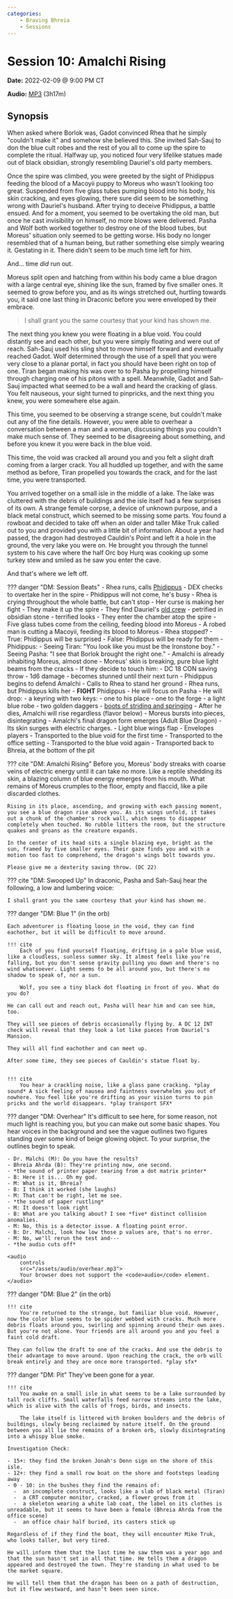 ```yaml
---
categories:
    - Braving Bhreia
    - Sessions
---
```

# Session 10: Amalchi Rising

**Date:** 2022-02-09 @ 9:00 PM CT

**Audio:** [MP3](https://drive.google.com/file/d/1hz8HU70Re4q8CaWC9dSXNOC05BKsa3z1/view) (3h17m)

## Synopsis

When asked where Borlok was, Gadot convinced Rhea that he simply "couldn't make it" and somehow she believed this. She invited Sah-Sauj to don the blue cult robes and the rest of you all to come up the spire to complete the ritual. Halfway up, you noticed four very lifelike statues made out of black obsidian, strongly resembling Dauriel's old party members.

Once the spire was climbed, you were greeted by the sight of Phidippus feeding the blood of a Macoyii puppy to Moreus who wasn't looking too great. Suspended from five glass tubes pumping blood into his body, his skin cracking, and eyes glowing, there sure did seem to be something wrong with Dauriel's husband. After trying to deceive Phidippus, a battle ensued. And for a moment, you seemed to be overtaking the old man, but once he cast invisibility on himself, no more blows were delivered. Pasha and Wolf both worked together to destroy one of the blood tubes, but Moreus' situation only seemed to be getting worse. His body no longer resembled that of a human being, but rather something else simply wearing it. Gestating in it. There didn't seem to be much time left for him.

And... time *did* run out.

Moreus split open and hatching from within his body came a blue dragon with a large central eye, shining like the sun, framed by five smaller ones. It seemed to grow before you, and as its wings stretched out, hurtling towards you, it said one last thing in Draconic before you were enveloped by their embrace.

> I shall grant you the same courtesy that your kind has shown me.

The next thing you knew you were floating in a blue void. You could distantly see and each other, but you were simply floating and were out of reach. Sah-Sauj used his sling shot to move himself forward and eventually reached Gadot. Wolf determined through the use of a spell that you were very close to a planar portal, in fact you should have been right on top of one. Tiran began making his was over to to Pasha by propelling himself through charging one of his pitons with a spell. Meanwhile, Gadot and Sah-Sauj impacted what seemed to be a wall and heard the cracking of glass. You felt nauseous, your sight turned to pinpricks, and the next thing you knew, you were somewhere else again.

This time, you seemed to be observing a strange scene, but couldn't make out any of the fine details. However, you were able to overhear a conversation between a man and a woman, discussing things you couldn't make much sense of. They seemed to be disagreeing about something, and before you knew it you were back in the blue void.

This time, the void was cracked all around you and you felt a slight draft coming from a larger crack. You all huddled up together, and with the same method as before, Tiran propelled you towards the crack, and for the last time, you were transported.

You arrived together on a small isle in the middle of a lake. The lake was cluttered with the debris of buildings and the isle itself had a few surprises of its own. A strange female corpse, a device of unknown purpose, and a black metal construct, which seemed to be missing some parts. You found a rowboat and decided to take off when an older and taller Mike Truk called out to you and provided you with a little bit of information. About a year had passed, the dragon had destroyed Cauldin's Point and left it a hole in the ground, the very lake you were on. He brought you through the tunnel system to his cave where the half Orc boy Hurq was cooking up some turkey stew and smiled as he saw you enter the cave.

And that's where we left off.

??? danger "DM: Session Beats"
    - Rhea runs, calls [Phidippus](../../adventures/dauriels-mansion/npcs/phidippus.md)
      - DEX checks to overtake her in the spire
      - Phidippus will not come, he's busy
      - Rhea is crying throughout the whole battle, but can't stop
      - Her curse is making her fight
    - They make it up the spire
      - They find Dauriel's [old crew](../../adventures/dauriels-mansion/organizations/aldarion-adventurers.md)
      - petrified in obsidian stone
      - terrified looks
    - They enter the chamber atop the spire
      - Five glass tubes come from the ceiling, feeding blood into Moreus
      - A robed man is cutting a Macoyii, feeding its blood to Moreus
      - Rhea stopped?
        - True: Phidippus will be surprised
        - False: Phidippus will be ready for them
      - Phidippus:
        - Seeing Tiran: "You look like you must be the Ironstone boy."
        - Seeing Pasha: "I see that Borlok brought the right one."
    - Amalchi is already inhabiting Moreus, almost done
      - Moreus' skin is breaking, pure blue light beams from the cracks
      - If they decide to touch him:
        - DC 18 CON saving throw
        - 1d6 damage
        - becomes stunned until their next turn
    - Phidippus begins to defend Amalchi
      - Calls to Rhea to stand her ground
      - Rhea runs, but Phidippus kills her
      - **FIGHT** Phidippus
        - He will focus on Pasha
        - He will drop:
          -  a keyring with two keys:
             - one to his place
             - one to the forge
           - a light blue robe
           - two golden daggers
           - [boots of striding and springing](https://roll20.net/compendium/dnd5e/Boots%20of%20Striding%20and%20Springing)
    - After he dies, Amalchi will rise regardless (flavor below)
      - Moreus bursts into pieces, disintegrating
      - Amalchi's final dragon form emerges (Adult Blue Dragon)
      - Its skin surges with electric charges.
      - Light blue wings flap
      - Envelopes players
    - Transported to the blue void for the first time
    - Transported to the office setting
    - Transported to the blue void again
    - Transported back to Bhreia, at the bottom of the pit

??? cite "DM: Amalchi Rising"
    Before you, Moreus' body streaks with coarse veins of electric energy until it can take no more. Like a reptile shedding its skin, a blazing column of blue energy emerges from his mouth. What remains of Moreus crumples to the floor, empty and flaccid, like a pile discarded clothes.

    Rising in its place, ascending, and growing with each passing moment, you see a blue dragon rise above you. As its wings unfold, it takes out a chunk of the chamber's rock wall, which seems to disappear completely when touched. No rubble litters the room, but the structure quakes and groans as the creature expands.

    In the center of its head sits a single blazing eye, bright as the sun, framed by five smaller eyes. Their gaze finds you and with a motion too fast to comprehend, the dragon's wings bolt towards you.

    Please give me a dexterity saving throw. (DC 22)

??? cite "DM: Swooped Up"
    In draconic, Pasha and Sah-Sauj hear the following, a low and lumbering voice:

    I shall grant you the same courtesy that your kind has shown me.

??? danger "DM: Blue 1"
    (in the orb)

    Each adventurer is floating loose in the void, they can find eachother, but it will be difficult to move around.

    !!! cite
        Each of you find yourself floating, drifting in a pale blue void, like a cloudless, sunless summer sky. It almost feels like you're falling, but you don't sense gravity pulling you down and there's no wind whatsoever. Light seems to be all around you, but there's no shadow to speak of, nor a sun.

        Wolf, you see a tiny black dot floating in front of you. What do you do?

    He can call out and reach out, Pasha will hear him and can see him, too.

    They will see pieces of debris occasionally flying by. A DC 12 INT check will reveal that they look a lot like pieces from Dauriel's Mansion.

    They will all find eachother and can meet up.

    After some time, they see pieces of Cauldin's statue float by.


    !!! cite
        You hear a crackling noise, like a glass pane cracking. *play sound* A sick feeling of nausea and faintness overwhelms you out of nowhere. You feel like you're drifting as your vision turns to pin pricks and the world disappears. *play transport SFX*

??? danger "DM: Overhear"
    It's difficult to see here, for some reason, not much light is reaching you, but you can make out some basic shapes. You hear voices in the background and see the vague outlines two figures standing over some kind of beige glowing object. To your surprise, the outlines begin to speak.

    - Dr. Malchi (M): Do you have the results?
    - Bhreia Ahrda (B): They're printing now, one second.
    - *the sound of printer paper tearing from a dot matrix printer*
    - B: Here it is... Oh my god.
    - M: What is it, Bhreia?
    - B: I think it worked (she laughs)
    - M: That can't be right, let me see.
    - *the sound of paper rustling*
    - M: It doesn't look right
    - B: What are you talking about? I see *five* distinct collision anomalies.
    - M: No, this is a detector issue. A floating point error.
    - B: Dr. Malchi, look how low those p values are, that's no error.
    - M: No, we'll rerun the test and---
    - *the audio cuts off*

    <audio
        controls
        src="/assets/audio/overhear.mp3">
        Your browser does not support the <code>audio</code> element.
    </audio>

??? danger "DM: Blue 2"
    (in the orb)

    !!! cite
        You're returned to the strange, but familiar blue void. However, now the color blue seems to be spider webbed with cracks. Much more debris floats around you, swirling and spinning around their own axes. But you're not alone. Your friends are all around you and you feel a faint cold draft.

    They can follow the draft to one of the cracks. And use the debris to their advantage to move around. Upon reaching the crack, the orb will break entirely and they are once more transported. *play sfx*

??? danger "DM: Pit"
    They've been gone for a year.

    !!! cite
        You awake on a small isle in what seems to be a lake surrounded by tall rock cliffs. Small waterfalls feed narrow streams into the lake, which is alive with the calls of frogs, birds, and insects.

        The lake itself is littered with broken boulders and the debris of buildings, slowly being reclaimed by nature itself. On the ground between you all lie the remains of a broken orb, slowly disintegrating into a whispy blue smoke.

    Investigation Check:

    - 15+: they find the broken Jonah's Denn sign on the shore of this isle.
    - 12+: they find a small row boat on the shore and footsteps leading away
    - 0 - 10: in the bushes they find the remains of:
      -  an incomplete construct, looks like a slab of black metal (Tiran)
      -  a CRT computer monitor, cracked, a flower grows from it
      -  a skeleton wearing a white lab coat, the label on its clothes is unreadable, but it seems to have been a female (Bhreia Ahrda from the office scene)
      -  an office chair half buried, its casters stick up

    Regardless of if they find the boat, they will encounter Mike Truk, who looks taller, but very tired.

    He will inform them that the last time he saw them was a year ago and that the sun hasn't set in all that time. He tells them a dragon appeared and destroyed the town. They're standing in what used to be the market square.

    He will tell them that the dragon has been on a path of destruction, but it flew westward, and hasn't been seen since.
